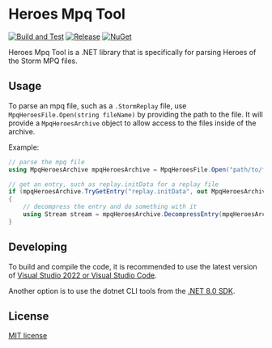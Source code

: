 # Heroes Mpq Tool
[![Build and Test](https://github.com/HeroesToolChest/Heroes.MpqTool/actions/workflows/build.yml/badge.svg?branch=main)](https://github.com/HeroesToolChest/Heroes.MpqTool/actions/workflows/build.yml)
[![Release](https://img.shields.io/github/release/HeroesToolChest/Heroes.MpqTool.svg)](https://github.com/HeroesToolChest/Heroes.MpqTool/releases/latest) 
[![NuGet](https://img.shields.io/nuget/v/Heroes.MpqTool.svg)](https://www.nuget.org/packages/Heroes.MpqTool/)

Heroes Mpq Tool is a .NET library that is specifically for parsing Heroes of the Storm MPQ files.

## Usage
To parse an mpq file, such as a `.StormReplay` file, use `MpqHeroesFile.Open(string fileName)` by providing the path to the file. It will provide a `MpqHeroesArchive` object to allow access to the files inside of the archive.

Example:
```C#
// parse the mpq file
using MpqHeroesArchive mpqHeroesArchive = MpqHeroesFile.Open("path/to/file");

// get an entry, such as replay.initData for a replay file
if (mpqHeroesArchive.TryGetEntry("replay.initData", out MpqHeroesArchiveEntry? mpqHeroesArchiveEntry))
{
    // decompress the entry and do something with it
    using Stream stream = mpqHeroesArchive.DecompressEntry(mpqHeroesArchiveEntry.Value);
}
```
## Developing
To build and compile the code, it is recommended to use the latest version of [Visual Studio 2022 or Visual Studio Code](https://visualstudio.microsoft.com/downloads/).

Another option is to use the dotnet CLI tools from the [.NET 8.0 SDK](https://dotnet.microsoft.com/download).

## License
[MIT license](/LICENSE)